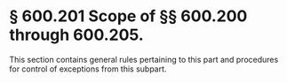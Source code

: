 # § 600.201   Scope of §§ 600.200 through 600.205.

This section contains general rules pertaining to this part and procedures for control of exceptions from this subpart.




